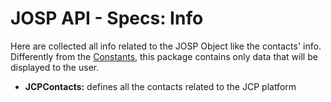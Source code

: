 # JOSP API - Specs: Info

Here are collected all info related to the JOSP Object like the contacts' info.
Differently from the [Constants](constants.md), this package contains only data
that will be displayed to the user.

* **JCPContacts:** defines all the contacts related to the JCP platform
